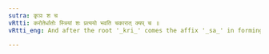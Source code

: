 ```yaml
---
sutra: कृञः श च
vRtti: करोतेर्धातोः स्त्रियां शः प्रत्ययो भवति चकारात् क्यप् च ॥
vRtti_eng: And after the root '_kri_' comes the affix '_sa_' in forming a feminine, as well as the affix '_kyap_'.

---
```

